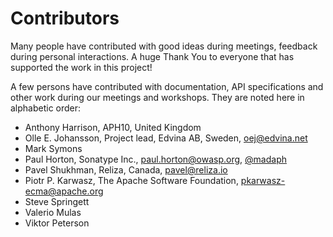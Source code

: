 # Contributors

Many people have contributed with good ideas during meetings, feedback during personal
interactions. A huge Thank You to everyone that has supported the work in
this project!

A few persons have contributed with documentation, API specifications and other
work during our meetings and workshops. They are noted here in alphabetic order:

* Anthony Harrison, APH10, United Kingdom
* Olle E. Johansson, Project lead, Edvina AB, Sweden, oej@edvina.net
* Mark Symons
* Paul Horton, Sonatype Inc., paul.horton@owasp.org, [@madaph](https://github.com/madpah)
* Pavel Shukhman, Reliza, Canada, pavel@reliza.io
* Piotr P. Karwasz, The Apache Software Foundation, pkarwasz-ecma@apache.org
* Steve Springett
* Valerio Mulas
* Viktor Peterson

